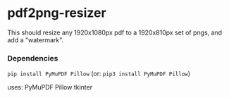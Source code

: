 # pdf2png-resizer
This should resize any 1920x1080px pdf to a 1920x810px set of pngs, and add a "watermark".

### Dependencies
`pip install PyMuPDF Pillow`
(or: `pip3 install PyMuPDF Pillow`)

uses:
PyMuPDF
Pillow
tkinter